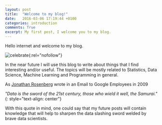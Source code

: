 ```yaml
---
layout: post
title:  "Welcome to my blog!"
date:   2016-03-06 17:19:44 +0100
categories: introduction
comments: True
excerpt: My first post, I welcome you to my blog.
---
```


Hello internet and welcome to my blog.

![celebrate](http://49.media.tumblr.com/a9308a69b396b5f809653d63ec56eb56/tumblr_n2xc3cHWg01sgl0ajo1_500.gif){:rel="nofollow"}

In the near future I will use this blog to write about things that I find interesting and/or useful.
The topics will be mostly related to Statistics, Data Science, Machine Learning and Programming in general.

As [Jonathan Rosenberg](https://googleblog.blogspot.de/2009/02/from-height-of-this-place.html) wrote in an Email to Google Employees in 2009

*"Data is the sword of the 21st century, those who wield it well, the Samurai."*
{: style="text-align: center"}

With this quote in mind, one could say that my future posts will contain knowledge that will help to sharpen the data slashing sword welded by brave data scientists.
